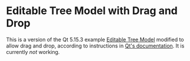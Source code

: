 # Editable Tree Model with Drag and Drop

This is a version of the Qt 5.15.3 example [Editable Tree Model](https://doc.qt.io/qt-5/qtwidgets-itemviews-editabletreemodel-example.html)
modified to allow drag and drop, according to instructions in [Qt's documentation](https://doc.qt.io/qt-5/model-view-programming.html#using-model-view-classes).
It is currently *not* working.
